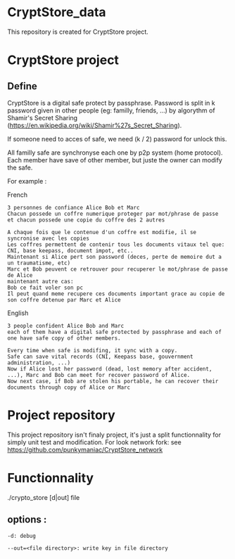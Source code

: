 # CryptStore_data
This repository is created for CryptStore project.

# CryptStore project

## Define
CryptStore is a digital safe protect by passphrase.
Password is split in k password given in other people (eg: familly, friends, ...)
by algorythm of Shamir's Secret Sharing (https://en.wikipedia.org/wiki/Shamir%27s_Secret_Sharing).

If someone need to acces of safe, we need (k / 2) password for unlock this.

All familly safe are synchronyse each one by p2p system (home protocol).
Each member have save of other member, but juste the owner can modify the safe.

For example :

French
```
3 personnes de confiance Alice Bob et Marc
Chacun possede un coffre numerique proteger par mot/phrase de passe
et chacun possede une copie du coffre des 2 autres

A chaque fois que le contenue d'un coffre est modifie, il se syncronise avec les copies
Les coffres permettent de contenir tous les documents vitaux tel que: CNI, base keepass, document impot, etc..
Maintenant si Alice pert son password (deces, perte de memoire dut a un traumatisme, etc)
Marc et Bob peuvent ce retrouver pour recuperer le mot/phrase de passe de Alice
maintenant autre cas:
Bob ce fait voler son pc
Il peut quand meme recupere ces documents important grace au copie de son coffre detenue par Marc et Alice
```

English
```
3 people confident Alice Bob and Marc
each of them have a digital safe protected by passphrase and each of one have safe copy of other members.

Every time when safe is modifing, it sync with a copy.
Safe can save vital records (CNI, Keepass base, gouvernment administration, ...)
Now if Alice lost her password (dead, lost memory after accident, ...), Marc and Bob can meet for recover password of Alice.
Now next case, if Bob are stolen his portable, he can recover their documents through copy of Alice or Marc
```

# Project repository
This project repository isn't finaly project, it's just a split functionnality for
simply unit test and modification.
For look network fork: see https://github.com/punkymaniac/CryptStore_network

# Functionnality
./crypto_store [d|out] file

## options :
`-d: debug`

`--out=<file directory>: write key in file directory`
